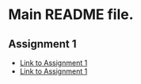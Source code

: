 # Main README file.

## Assignment 1
- [Link to Assignment 1](https://github.com/Hint1k/homework/tree/submission/Task1)
- [Link to Assignment 1](https://github.com/Hint1k/homework/tree/submission/Task2)